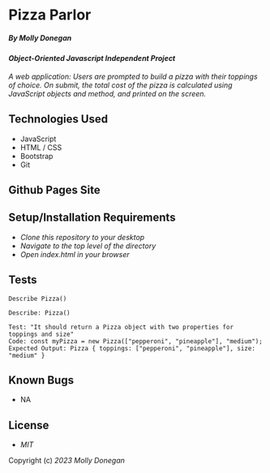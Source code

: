 # Pizza Parlor

##### By _Molly Donegan_

#### _Object-Oriented Javascript Independent Project_

_A web application: Users are prompted to build a pizza with their toppings of choice. On submit, the total cost of the pizza is calculated using JavaScript objects and method, and printed on the screen._

## Technologies Used

* JavaScript
* HTML / CSS
* Bootstrap
* Git

## Github Pages Site



## Setup/Installation Requirements

* _Clone this repository to your desktop_
* _Navigate to the top level of the directory_
* _Open index.html in your browser_

## Tests
```
Describe Pizza()

Describe: Pizza()

Test: "It should return a Pizza object with two properties for toppings and size"
Code: const myPizza = new Pizza(["pepperoni", "pineapple"], "medium");
Expected Output: Pizza { toppings: ["pepperoni", "pineapple"], size: "medium" }
```

## Known Bugs

* NA

## License

* _MIT_

Copyright (c) _2023_ _Molly Donegan_







